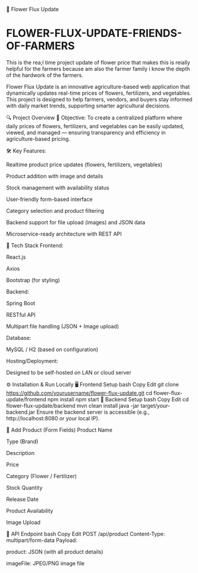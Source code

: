 🌸 Flower Flux Update
# FLOWER-FLUX-UPDATE-FRIENDS-OF-FARMERS
This is the rea;l time project update of flower price that makes this is reially helpful for the farmers because am also the farmer family i know the depth of the hardwork of the farmers.

Flower Flux Update is an innovative agriculture-based web application that dynamically updates real-time prices of flowers, fertilizers, and vegetables. This project is designed to help farmers, vendors, and buyers stay informed with daily market trends, supporting smarter agricultural decisions.

🔍 Project Overview
🌿 Objective:
To create a centralized platform where daily prices of flowers, fertilizers, and vegetables can be easily updated, viewed, and managed — ensuring transparency and efficiency in agriculture-based pricing.

🛠️ Key Features:

Realtime product price updates (flowers, fertilizers, vegetables)

Product addition with image and details

Stock management with availability status

User-friendly form-based interface

Category selection and product filtering

Backend support for file upload (images) and JSON data

Microservice-ready architecture with REST API

🧰 Tech Stack
Frontend:

React.js

Axios

Bootstrap (for styling)

Backend:

Spring Boot

RESTful API

Multipart file handling (JSON + Image upload)

Database:

MySQL / H2 (based on configuration)

Hosting/Deployment:

Designed to be self-hosted on LAN or cloud server

⚙️ Installation & Run Locally
🖥️ Frontend Setup
bash
Copy
Edit
git clone https://github.com/yourusername/flower-flux-update.git
cd flower-flux-update/frontend
npm install
npm start
🚀 Backend Setup
bash
Copy
Edit
cd flower-flux-update/backend
mvn clean install
java -jar target/your-backend.jar
Ensure the backend server is accessible (e.g., http://localhost:8080 or your local IP).

🛒 Add Product (Form Fields)
Product Name

Type (Brand)

Description

Price

Category (Flower / Fertilizer)

Stock Quantity

Release Date

Product Availability

Image Upload

📁 API Endpoint
bash
Copy
Edit
POST /api/product
Content-Type: multipart/form-data
Payload:

product: JSON (with all product details)

imageFile: JPEG/PNG image file

